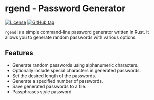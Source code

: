 # rgend - Password Generator

[![License](https://img.shields.io/badge/license-GPL--3.0-blue.svg)](https://github.com/DemwE/rgen/blob/master/LICENSE)
[![GitHub tag](https://img.shields.io/github/tag/DemwE/rgen?include_prereleases=&sort=semver&color=blue)](https://github.com/DemwE/rgen/releases/)

`rgend` is a simple command-line password generator written in Rust. It allows you to generate random passwords with various options.

## Features

- Generate random passwords using alphanumeric characters.
- Optionally include special characters in generated passwords.
- Set the desired length of the passwords.
- Generate a specified number of passwords.
- Save generated passwords to a file.
- Passphrases style password.

